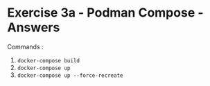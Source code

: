 # Exercise 3a - Podman Compose - Answers

Commands :

1. `docker-compose build`
1. `docker-compose up`
1. `docker-compose up --force-recreate`

